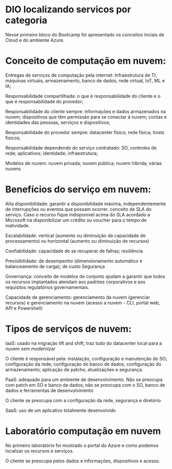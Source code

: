 # DIO localizando servicos por categoria


Nesse primeiro bloco do Bootcamp foi apresentado os conceitos inciais de Cloud e do ambiente Azure.

# Conceito de computação em nuvem:
Entregas de serviços de computação pela internet: Infraestrutura de TI, máquinas virtuais, armazenamento, banco de dados, rede virtual, IoT, ML e IA;

Responsabilidade compartilhada: o que é responsabilidade do cliente e o que é responsabilidade do provedor;

Responsabilidade do cliente sempre: informações e dados armazenados na nuvem; dispositivos que têm permissão para se conectar à nuvem; contas e identidades das pessoas, serviços e dispositivos;

Responsabilidade do provedor sempre: datacenter físico; rede física; hosts físicos;

Responsabilidade dependendo do serviço contratado: SO, controles de rede; aplicativos; identidade; infraestrutura;

Modelos de nuvem: nuvem privada; nuvem pública; nuvem híbrida; várias nuvens

# Benefícios do serviço em nuvem:
Alta disponibilidade: garantir a disponibilidade máxima, independentemente de interrupções ou eventos que possam ocorrer. conceito de SLA do serviço. Caso o recurso fique indisponível acima do SLA acordado a Microsoft irá disponibilizar um crédito ou voucher para o tempo de inatividade.

Escalabilidade: vertical (aumento ou diminuição da capacidade de processamento) ou horizontal (aumento ou diminuição de recursos)

Confiabilidade: capacidade de se recuperar de falhas; resiliência

Previsibilidade: de desempenho (dimensionamento automático e balanceamento de carga); de custo
Segurança

Governança: conceito de modelos de conjunto ajudam a garantir que todos os recursos implantados atendam aos padrões corporativos e aos requisitos regulatórios governamentais.

Capacidade de gerenciamento: gerenciamento da nuvem (gerenciar recursos) e gerenciamento na nuvem (acesso a nuvem - CLI, portal web, API e Powershell)

# Tipos de serviços de nuvem:
IaaS: usado na migração lift and shift, traz tudo do datacenter local para a nuvem sem modernizar

O cliente é responsável pela: instalação, configuração e manutenção do SO; configuração da rede; configuração do banco de dados; configuração do armazenamento; aplicação de patchs; atualizações e segurança.

PaaS: adequado para um ambiente de desenvolvimento. Não se preocupa com patch em SO e banco de dados; não se preocupa com o SO, banco de dados e ferramentas de desenvolvimento

O cliente se preocupa com a configuração da rede, segurança e diretório

SaaS: uso de um aplicativo totalmente desenvolvido

# Laboratório computação em nuvem
No primeiro laboratório foi mostrado o portal do Azure e como podemos localizar os recursos e serviços.



O cliente se preocupa pelos dados e informações, dispositivos e acesso.





